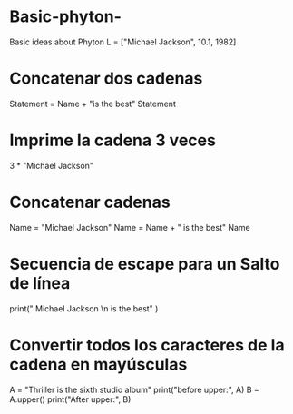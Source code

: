 # Basic-phyton-
Basic ideas about Phyton
L = ["Michael Jackson", 10.1, 1982]
# Concatenar dos cadenas

Statement = Name + "is the best"
Statement

# Imprime la cadena 3 veces

3 * "Michael Jackson"

# Concatenar cadenas

Name = "Michael Jackson"
Name = Name + " is the best"
Name

# Secuencia de escape para un Salto de línea

print(" Michael Jackson \n is the best" )

# Convertir todos los caracteres de la cadena en mayúsculas

A = "Thriller is the sixth studio album"
print("before upper:", A)
B = A.upper()
print("After upper:", B)
